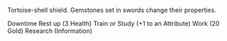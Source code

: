 
Tortoise-shell shield.
Gemstones set in swords change their properties.

Downtime
    Rest up (3 Health)
    Train or Study (+1 to an Attribute)
    Work (20 Gold)
    Research (Information)

